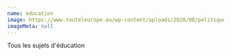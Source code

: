 ```yaml
---
name: education
image: https://www.touteleurope.eu/wp-content/uploads/2020/08/politique-euro-formation-education.jpg
imageMeta: null
---
```

Tous les sujets d'éducation